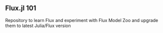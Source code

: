## Flux.jl 101

Repository to learn Flux and experiment with Flux Model Zoo and upgrade them to latest Julia/Flux version
